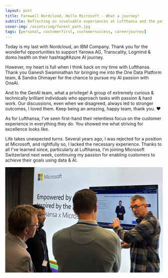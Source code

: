 ```yaml
---
layout: post
title: Farewell Nordcloud, Hello Microsoft - What a journey!
subtitle: Reflecting on invaluable experiences at Lufthansa and the path that led to my next chapter
cover-img: /assets/img/forest_path.jpg
tags: [personal, customerfirst, customersuccess, careerjourney]
---
```

<!-- Original LinkedIn post: https://www.linkedin.com/posts/activity-7301155182069907456-le3l -->

Today is my last with Nordcloud, an IBM Company. Thank you for the wonderful opportunities to support Yarowa AG, Transcality, Logmind & domo.health on their hashtag#Azure AI journey.

However, my heart is full when I think back on my time with Lufthansa. Thank you Ganesh Swaminathan for bringing me into the One Data Platform team, & Sandra Ohmayer for the chance to pursue my AI passion with OneAI. 

And to the GenAI team, what a privilege! A group of extremely curious & technically brilliant individuals who approach tasks with passion & hard work. Our discussions, even when we disagreed, always led to stronger outcomes, I loved them. Keep being an amazing, happy team, thank you. ❤️

As for Lufthansa, I've seen first-hand their relentless focus on the customer experience in everything they do. You showed me what striving for excellence looks like.

Life takes unexpected turns. Several years ago, I was rejected for a position at Microsoft, and rightfully so, I lacked the necessary experience. Thanks to all I've learned since, particularly at Lufthansa, I'm joining Microsoft Switzerland next week, continuing my passion for enabling customers to achieve their goals using data & AI.

![](../assets/img/supplier-tech-day.jpg)



